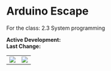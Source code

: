 # Arduino Escape
For the class: 2.3 System programming

**Active Development:** <br>
**Last Change:** <br>

| | |
| :---: | :---: |
| ![](/Screenshots/.png) | ![](/Screenshots/.png) |
